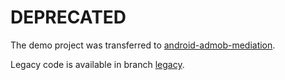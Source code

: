 # DEPRECATED

The demo project was transferred to [android-admob-mediation](https://github.com/StartApp-SDK/android-admob-mediation).

Legacy code is available in branch [legacy](https://github.com/StartApp-SDK/android-admob-mediation-sample/tree/legacy).

